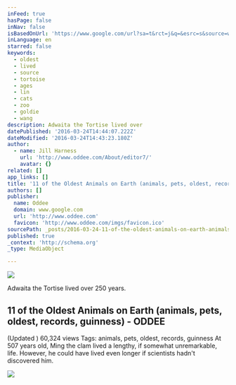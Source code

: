 ```yaml
---
inFeed: true
hasPage: false
inNav: false
isBasedOnUrl: 'https://www.google.com/url?sa=t&rct=j&q=&esrc=s&source=web&cd=7&cad=rja&uact=8&ved=0ahUKEwiqi430w9nLAhWqyIMKHQQBDccQFghKMAY&url=http%3A%2F%2Fwww.oddee.com%2Fitem_99362.aspx&usg=AFQjCNFSle4PGXI1DZ4zUGdzr0j17zRHvQ&sig2=BNOu3I2BFuN_MQlLRZO-Tg'
inLanguage: en
starred: false
keywords:
  - oldest
  - lived
  - source
  - tortoise
  - ages
  - lin
  - cats
  - zoo
  - goldie
  - wang
description: Adwaita the Tortise lived over
datePublished: '2016-03-24T14:44:07.222Z'
dateModified: '2016-03-24T14:43:23.180Z'
author:
  - name: Jill Harness
    url: 'http://www.oddee.com/About/editor7/'
    avatar: {}
related: []
app_links: []
title: '11 of the Oldest Animals on Earth (animals, pets, oldest, records, guinness) - ODDEE'
authors: []
publisher:
  name: Oddee
  domain: www.google.com
  url: 'http://www.oddee.com'
  favicon: 'http://www.oddee.com/imgs/favicon.ico'
sourcePath: _posts/2016-03-24-11-of-the-oldest-animals-on-earth-animals-pets-oldest-re.md
published: true
_context: 'http://schema.org'
_type: MediaObject

---
```

![](https://the-grid-user-content.s3-us-west-2.amazonaws.com/95cc0d75-b047-4d00-88ed-52c385757d87.jpg)

Adwaita the Tortise lived over 250 years. 

<article style=""><h1>11 of the Oldest Animals on Earth (animals, pets, oldest, records, guinness) - ODDEE</h1><p>(Updated ) 60,324 views Tags: animals, pets, oldest, records, guinness At 507 years old, Ming the clam lived a lengthy, if somewhat unremarkable, life. However, he could have lived even longer if scientists hadn't discovered him.</p><img src="http://www.oddee.com/_media/imgs/articles2/a99362_1384533365000-Ming-an-ocean-quahog-.jpg" /></article>
